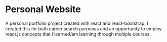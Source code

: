 # Personal Website  
A personal portfolio project created with react and react-bootstrap. I created this for both career search purposes and an opportunity to employ react.js concepts that I learned/am learning through multiple courses.
